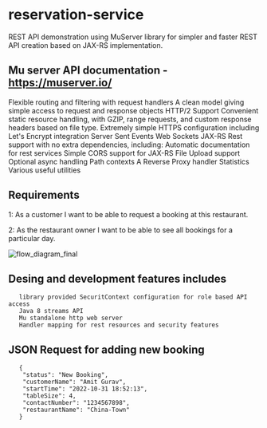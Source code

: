 # reservation-service

REST API demonstration using MuServer library for simpler and faster REST API creation based on JAX-RS implementation.

## Mu server API documentation - https://muserver.io/

Flexible routing and filtering with request handlers
A clean model giving simple access to request and response objects
HTTP/2 Support
Convenient static resource handling, with GZIP, range requests, and custom response headers based on file type.
Extremely simple HTTPS configuration including Let's Encrypt integration
Server Sent Events
Web Sockets
JAX-RS Rest support with no extra dependencies, including:
Automatic documentation for rest services
Simple CORS support for JAX-RS
File Upload support
Optional async handling
Path contexts
A Reverse Proxy handler
Statistics
Various useful utilities

## Requirements

1: As a customer I want to be able to request a booking at this restaurant.

2: As the restaurant owner I want to be able to see all bookings for a particular day.

![flow_diagram_final](https://user-images.githubusercontent.com/11241862/199073276-e0b9ecaa-6a70-438a-9014-e96612e34e07.png)




## Desing and development features includes
       library provided SecuritContext configuration for role based API access
       Java 8 streams API
       Mu standalone http web server
       Handler mapping for rest resources and security features 


       
       
## JSON Request for adding new booking

            

       {
        "status": "New Booking",
        "customerName": "Amit Gurav",
        "startTime": "2022-10-31 18:52:13",
        "tableSize": 4,
        "contactNumber": "1234567898",
        "restaurantName": "China-Town"
       }

       

